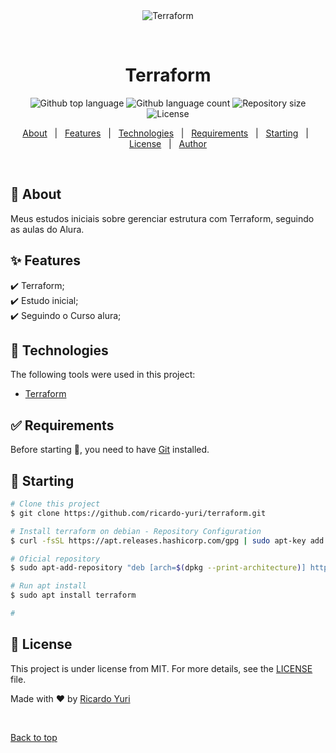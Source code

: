 <div align="center" id="top"> 
  <img src="./.github/app.gif" alt="Terraform" />

  &#xa0;

  <!-- <a href="https://terraform.netlify.app">Demo</a> -->
</div>

<h1 align="center">Terraform</h1>

<p align="center">
  <img alt="Github top language" src="https://img.shields.io/github/languages/top/ricardo-yuri/terraform?color=56BEB8">

  <img alt="Github language count" src="https://img.shields.io/github/languages/count/ricardo-yuri/terraform?color=56BEB8">

  <img alt="Repository size" src="https://img.shields.io/github/repo-size/ricardo-yuri/terraform?color=56BEB8">

  <img alt="License" src="https://img.shields.io/github/license/ricardo-yuri/terraform?color=56BEB8">

  <!-- <img alt="Github issues" src="https://img.shields.io/github/issues/ricardo-yuri/terraform?color=56BEB8" /> -->

  <!-- <img alt="Github forks" src="https://img.shields.io/github/forks/ricardo-yuri/terraform?color=56BEB8" /> -->

  <!-- <img alt="Github stars" src="https://img.shields.io/github/stars/ricardo-yuri/terraform?color=56BEB8" /> -->
</p>

<!-- Status -->

<!-- <h4 align="center"> 
	🚧  Terraform 🚀 Under construction...  🚧
</h4> 

<hr> -->

<p align="center">
  <a href="#dart-about">About</a> &#xa0; | &#xa0; 
  <a href="#sparkles-features">Features</a> &#xa0; | &#xa0;
  <a href="#rocket-technologies">Technologies</a> &#xa0; | &#xa0;
  <a href="#white_check_mark-requirements">Requirements</a> &#xa0; | &#xa0;
  <a href="#checkered_flag-starting">Starting</a> &#xa0; | &#xa0;
  <a href="#memo-license">License</a> &#xa0; | &#xa0;
  <a href="https://github.com/ricardo-yuri" target="_blank">Author</a>
</p>

<br>

## :dart: About ##

Meus estudos iniciais sobre gerenciar estrutura com Terraform, seguindo as aulas do Alura.

## :sparkles: Features ##

:heavy_check_mark: Terraform;\
:heavy_check_mark: Estudo inicial;\
:heavy_check_mark: Seguindo o Curso alura;

## :rocket: Technologies ##

The following tools were used in this project:

- [Terraform](https://www.terraform.io/)

## :white_check_mark: Requirements ##

Before starting :checkered_flag:, you need to have [Git](https://git-scm.com) installed.

## :checkered_flag: Starting ##

```bash
# Clone this project
$ git clone https://github.com/ricardo-yuri/terraform.git

# Install terraform on debian - Repository Configuration
$ curl -fsSL https://apt.releases.hashicorp.com/gpg | sudo apt-key add -

# Oficial repository
$ sudo apt-add-repository "deb [arch=$(dpkg --print-architecture)] https://apt.releases.hashicorp.com $(lsb_release -cs) main"

# Run apt install
$ sudo apt install terraform

# 
```

## :memo: License ##

This project is under license from MIT. For more details, see the [LICENSE](LICENSE.md) file.


Made with :heart: by <a href="https://github.com/ricardo-yuri" target="_blank">Ricardo Yuri</a>

&#xa0;

<a href="#top">Back to top</a>
